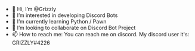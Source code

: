 - 👋 Hi, I’m @Grizzly
- 👀 I’m interested in developing Discord Bots
- 🌱 I’m currently learning Python / Pawn
- 💞️ I’m looking to collaborate on Discord Bot Project
- 📫 How to reach me: You can reach me on discord. My discord user it's: GRIZZLY#4226

<!---
GrIzZlY4k/GrIzZlY4k is a ✨ special ✨ repository because its `README.md` (this file) appears on your GitHub profile.
You can click the Preview link to take a look at your changes.
--->
